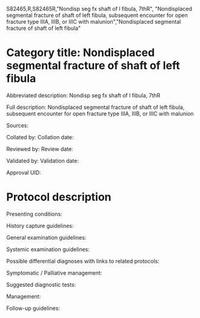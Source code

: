 S82465,R,S82465R,"Nondisp seg fx shaft of l fibula, 7thR", "Nondisplaced segmental fracture of shaft of left fibula, subsequent encounter for open fracture type IIIA, IIIB, or IIIC with malunion","Nondisplaced segmental fracture of shaft of left fibula"
# Category title: Nondisplaced segmental fracture of shaft of left fibula

Abbreviated description: Nondisp seg fx shaft of l fibula, 7thR

Full description: Nondisplaced segmental fracture of shaft of left fibula, subsequent encounter for open fracture type IIIA, IIIB, or IIIC with malunion

Sources:

Collated by:
Collation date:

Reviewed by:
Review date:

Validated by:
Validation date:

Approval UID:

# Protocol description

Presenting conditions:

History capture guidelines:

General examination guidelines:

Systemic examination guidelines:

Possible differential diagnoses with links to related protocols:

Symptomatic / Palliative management:

Suggested diagnostic tests:

Management:

Follow-up guidelines:
